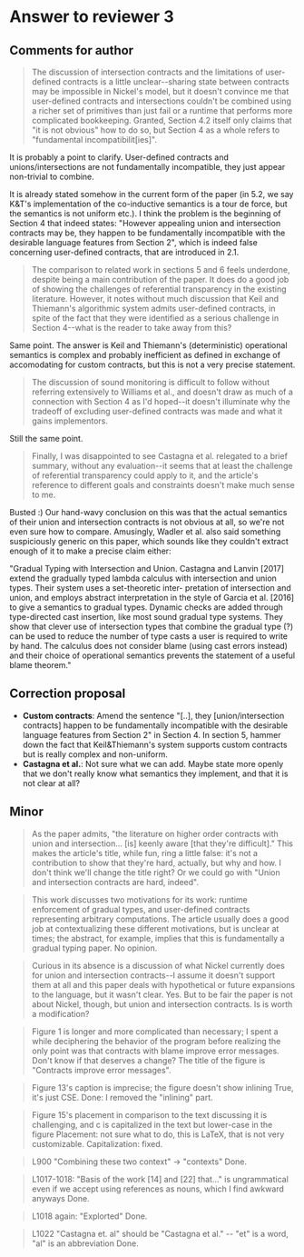 # Answer to reviewer 3

## Comments for author

> The discussion of intersection contracts and the limitations of user-defined
> contracts is a little unclear--sharing state between contracts may be impossible
> in Nickel's model, but it doesn't convince me that user-defined contracts and
> intersections couldn't be combined using a richer set of primitives than just
> fail or a runtime that performs more complicated bookkeeping. Granted, Section
> 4.2 itself only claims that "it is not obvious" how to do so, but Section 4 as a
> whole refers to "fundamental incompatibilit[ies]".

It is probably a point to clarify. User-defined contracts and
unions/intersections are not fundamentally incompatible, they just appear
non-trivial to combine.

It is already stated somehow in the current form of the paper (in 5.2, we say
K&T's implementation of the co-inductive semantics is a tour de force, but the
semantics is not uniform etc.). I think the problem is the beginning of Section
4 that indeed states: "However appealing union and intersection contracts may
be, they happen to be fundamentally incompatible with the desirable language
features from Section 2", which is indeed false concerning user-defined
contracts, that are introduced in 2.1.

> The comparison to related work in sections 5 and 6 feels underdone, despite
> being a main contribution of the paper. It does do a good job of showing the
> challenges of referential transparency in the existing literature. However, it
> notes without much discussion that Keil and Thiemann's algorithmic system admits
> user-defined contracts, in spite of the fact that they were identified as a
> serious challenge in Section 4--what is the reader to take away from this?

Same point. The answer is Keil and Thiemann's (deterministic) operational
semantics is complex and probably inefficient as defined in exchange of
accomodating for custom contracts, but this is not a very precise statement.

> The discussion of sound monitoring is difficult to follow without referring
> extensively to Williams et al., and doesn't draw as much of a connection with
> Section 4 as I'd hoped--it doesn't illuminate why the tradeoff of excluding
> user-defined contracts was made and what it gains implementors.

Still the same point.

> Finally, I was disappointed to see Castagna et al. relegated to a brief summary, without any
> evaluation--it seems that at least the challenge of referential transparency
> could apply to it, and the article's reference to different goals and
> constraints doesn't make much sense to me.

Busted :) Our hand-wavy conclusion on this was that the actual semantics of
their union and intersection contracts is not obvious at all, so we're not even
sure how to compare. Amusingly, Wadler et al. also said something suspiciously
generic on this paper, which sounds like they couldn't extract enough of it to
make a precise claim either:

"Gradual Typing with Intersection and Union. Castagna and Lanvin [2017] extend the gradually
typed lambda calculus with intersection and union types. Their system uses a set-theoretic inter-
pretation of intersection and union, and employs abstract interpretation in the style of Garcia et al.
[2016] to give a semantics to gradual types. Dynamic checks are added through type-directed cast
insertion, like most sound gradual type systems. They show that clever use of intersection types
that combine the gradual type (?) can be used to reduce the number of type casts a user is required
to write by hand. The calculus does not consider blame (using cast errors instead) and their choice
of operational semantics prevents the statement of a useful blame theorem."

## Correction proposal

- **Custom contracts**: Amend the sentence "[..], they
    [union/intersection contracts] happen to be fundamentally incompatible with
    the desirable language features from Section 2" in Section 4. In section 5,
    hammer down the fact that Keil&Thiemann's system supports custom contracts
    but is really complex and non-uniform.
- **Castagna et al.**: Not sure what we can add. Maybe state more openly that
    we don't really know what semantics they implement, and that it is not clear
    at all?

## Minor

> As the paper admits, "the literature on higher order contracts with union and intersection... [is] keenly aware [that they're difficult]." This makes the article's title, while fun, ring a little false: it's not a contribution to show that they're hard, actually, but why and how.
I don't think we'll change the title right? Or we could go with "Union and
intersection contracts are hard, indeed".

> This work discusses two motivations for its work: runtime enforcement of gradual types, and user-defined contracts representing arbitrary computations. The article usually does a good job at contextualizing these different motivations, but is unclear at times; the abstract, for example, implies that this is fundamentally a gradual typing paper.
No opinion.

> Curious in its absence is a discussion of what Nickel currently does for union and intersection contracts--I assume it doesn't support them at all and this paper deals with hypothetical or future expansions to the language, but it wasn't clear.
Yes. But to be fair the paper is not about Nickel, though, but union and
intersection contracts. Is is worth a modification?

> Figure 1 is longer and more complicated than necessary; I spent a while deciphering the behavior of the program before realizing the only point was that contracts with blame improve error messages.
Don't know if that deserves a change? The title of the figure is "Contracts
improve error messages".

> Figure 13's caption is imprecise; the figure doesn't show inlining
True, it's just CSE. Done: I removed the "inlining" part.

> Figure 15's placement in comparison to the text discussing it is challenging, and c is capitalized in the text but lower-case in the figure
Placement: not sure what to do, this is LaTeX, that is not very customizable.
Capitalization: fixed.

> L900 "Combining these two context" -> "contexts"
Done.

> L1017-1018: "Basis of the work [14] and [22] that..." is ungrammatical even if we accept using references as nouns, which I find awkward anyways
Done.

> L1018 again: "Explorted"
Done.

> L1022 "Castagna et. al" should be "Castagna et al." -- "et" is a word, "al" is an abbreviation
Done.

